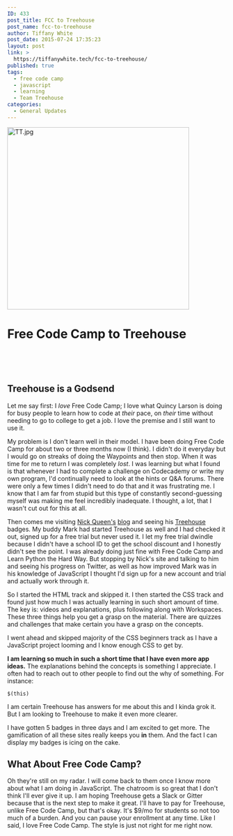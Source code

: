 ```yaml
---
ID: 433
post_title: FCC to Treehouse
post_name: fcc-to-treehouse
author: Tiffany White
post_date: 2015-07-24 17:35:23
layout: post
link: >
  https://tiffanywhite.tech/fcc-to-treehouse/
published: true
tags:
  - free code camp
  - javascript
  - learning
  - Team Treehouse
categories:
  - General Updates
---
```

<a href="http://helloburgh.me/wp-content/uploads/2015/07/TT.jpg"><img class="  wp-image-432 aligncenter" src="http://helloburgh.me/wp-content/uploads/2015/07/TT.jpg" alt="TT.jpg" width="418" height="418" /></a>

# Free Code Camp to Treehouse

&nbsp;

&nbsp;

## Treehouse is a Godsend

Let me say first: I *love* Free Code Camp; I love what Quincy Larson is doing for busy people to learn how to code at *their* pace, on *their* time without needing to go to college to get a job. I love the premise and I still want to use it.

My problem is I don't learn well in their model. I have been doing Free Code Camp for about two or three months now (I think). I didn't do it everyday but I would go on streaks of doing the Waypoints and then stop. When it was time for me to return I was completely *lost*. I was learning but what I found is that whenever I had to complete a challenge on Codecademy or write my own program, I'd continually need to look at the hints or Q&amp;A forums. There were only a few times I didn't need to do that and it was frustrating me. I know that I am far from stupid but this type of constantly second-guessing myself was making me feel incredibly inadequate. I thought, a lot, that I wasn't cut out for this at all.

Then comes me visiting [Nick Queen's](https://twitter.com/nickqueen) [blog](http://nickqueen.com/) and seeing his [Treehouse](https://teamtreehouse.com/) badges. My buddy Mark had started Treehouse as well and I had checked it out, signed up for a free trial but never used it. I let my free trial dwindle because I didn't have a school ID to get the school discount and I honestly didn't see the point. I was already doing just fine with Free Code Camp and Learn Python the Hard Way. But stopping by Nick's site and talking to him and seeing his progress on Twitter, as well as how improved Mark was in his knowledge of JavaScript I thought I'd sign up for a new account and trial and actually work through it.

So I started the HTML track and skipped it. I then started the CSS track and found just how much I was actually learning in such short amount of time. The key is: videos and explanations, plus following along with Workspaces. These three things help you get a grasp on the material. There are quizzes and challenges that make certain you have a grasp on the concepts.

I went ahead and skipped majority of the CSS beginners track as I have a JavaScript project looming and I know enough CSS to get by.

**I am learning so much in such a short time that I have even more app ideas.** The explanations behind the concepts is something I appreciate. I often had to reach out to other people to find out the why of something. For instance:

~~~~
$(this)
~~~~

I am certain Treehouse has answers for me about this and I kinda grok it. But I am looking to Treehouse to make it even more clearer.

I have gotten 5 badges in three days and I am excited to get more. The gamification of all these sites really keeps you **in** them. And the fact I can display my badges is icing on the cake.

## What About Free Code Camp?

Oh they're still on my radar. I will come back to them once I know more about what I am doing in JavaScript. The chatroom is so great that I don't think I'll ever give it up. I am hoping Treehouse gets a Slack or Gitter because that is the next step to make it great. I'll have to pay for Treehouse, unlike Free Code Camp, but that's okay. It's $9/mo for students so not too much of a burden. And you can pause your enrollment at any time. Like I said, I love Free Code Camp. The style is just not right for me right now.
